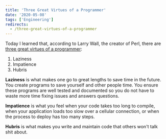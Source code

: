 ```yaml
---
title: 'Three Great Virtues of a Programmer'
date: '2020-05-08'
tags: ['Engineering']
redirects:
  - /three-great-virtues-of-a-programmer
---
```


Today I learned that, according to Larry Wall, the creator of Perl, there are [three great virtues of a programmer](http://threevirtues.com/):

1. Laziness
2. Impatience
3. Hubris

**Laziness** is what makes one go to great lengths to save time in the future. You create programs to save yourself and other people time. You ensure these programs are well tested and documented so you do not have to waste more time fixing issues and answers questions.

**Impatience** is what you feel when your code takes too long to compile, when your application loads too slow over a cellular connection, or when the process to deploy has too many steps.

**Hubris** is what makes you write and maintain code that others won't talk shit about.
